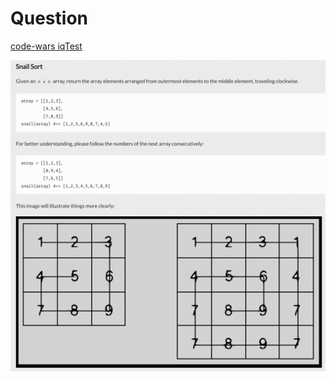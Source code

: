 # Question

[code-wars iqTest](https://www.codewars.com/kata/521c2db8ddc89b9b7a0000c1)

![question](q.png)
